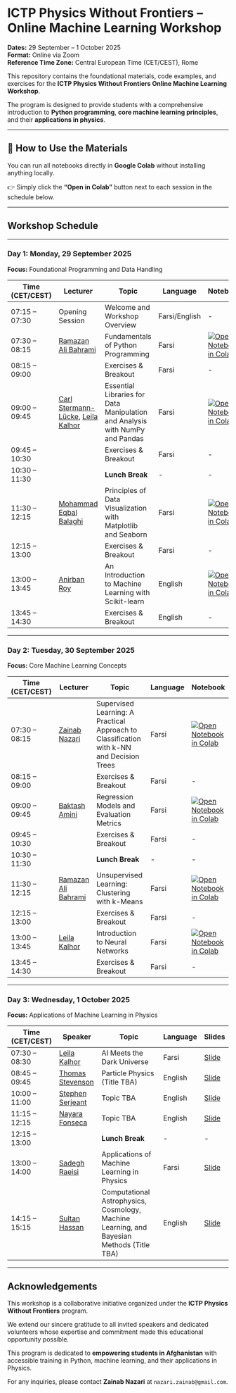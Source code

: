 # ICTP Physics Without Frontiers – Online Machine Learning Workshop  

**Dates:** 29 September – 1 October 2025  
**Format:** Online via Zoom  
**Reference Time Zone:** Central European Time (CET/CEST), Rome  

This repository contains the foundational materials, code examples, and exercises for the **ICTP Physics Without Frontiers Online Machine Learning Workshop**.  

The program is designed to provide students with a comprehensive introduction to **Python programming**, **core machine learning principles**, and their **applications in physics**.  

---

## 🚀 How to Use the Materials  

You can run all notebooks directly in **Google Colab** without installing anything locally.  

👉 Simply click the **“Open in Colab”** button next to each session in the schedule below.  

---

## Workshop Schedule  

---

### **Day 1: Monday, 29 September 2025**  
**Focus:** Foundational Programming and Data Handling  

| Time (CET/CEST) | Lecturer | Topic | Language | Notebook |
| ----- | ----- | ----- | ----- | ----- |
| 07:15 – 07:30 | Opening Session | Welcome and Workshop Overview | Farsi/English | - |
| 07:30 – 08:15 | [Ramazan Ali Bahrami](https://scholar.google.com/citations?user=O0phq90AAAAJ&hl=en) | Fundamentals of Python Programming | Farsi | [![Open Notebook in Colab](https://colab.research.google.com/assets/colab-badge.svg)](https://colab.research.google.com/github/zainabnazari/PWF_workshop_python_notebook/blob/main/Day1/Day1-Session1.ipynb) |
| 08:15 – 09:00 | | Exercises & Breakout | Farsi | - |
| 09:00 – 09:45 | [Carl Stermann-Lücke](https://www.linkedin.com/in/carl-stermann-l%C3%BCcke/), [Leila Kalhor](https://scholar.google.com/citations?user=7guc7bAAAAAJ) | Essential Libraries for Data Manipulation and Analysis with NumPy and Pandas | Farsi | [![Open Notebook in Colab](https://colab.research.google.com/assets/colab-badge.svg)](https://colab.research.google.com/github/zainabnazari/PWF_workshop_python_notebook/blob/main/Day1/Day1-Session2.ipynb) |
| 09:45 – 10:30 | | Exercises & Breakout | Farsi | - |
| 10:30 – 11:30 | | **Lunch Break** | - | - |
| 11:30 – 12:15 | [Mohammad Eqbal Balaghi](https://www.linkedin.com/in/mohammad-eqbal-balaghi/?originalSubdomain=it) | Principles of Data Visualization with Matplotlib and Seaborn | Farsi | [![Open Notebook in Colab](https://colab.research.google.com/assets/colab-badge.svg)](https://colab.research.google.com/github/zainabnazari/PWF_workshop_python_notebook/blob/main/Day1/Day1-Session3.ipynb) |
| 12:15 – 13:00 | | Exercises & Breakout | Farsi | - |
| 13:00 – 13:45 | [Anirban Roy](https://anirbanroy.in/) | An Introduction to Machine Learning with Scikit-learn | English | [![Open Notebook in Colab](https://colab.research.google.com/assets/colab-badge.svg)](https://colab.research.google.com/github/zainabnazari/PWF_workshop_python_notebook/blob/main/Day1/Day1-Session4.ipynb) |
| 13:45 – 14:30 | | Exercises & Breakout | English | - |

---

### **Day 2: Tuesday, 30 September 2025**  
**Focus:** Core Machine Learning Concepts  

| Time (CET/CEST) | Lecturer | Topic | Language | Notebook |
| ----- | ----- | ----- | ----- | ----- |
| 07:30 – 08:15 | [Zainab Nazari](https://zainabnazari.github.io/) | Supervised Learning: A Practical Approach to Classification with k-NN and Decision Trees | Farsi | [![Open Notebook in Colab](https://colab.research.google.com/assets/colab-badge.svg)](https://colab.research.google.com/github/zainabnazari/PWF_workshop_python_notebook/blob/main/Day2/Day2-Session1.ipynb) |
| 08:15 – 09:00 | | Exercises & Breakout | Farsi | - |
| 09:00 – 09:45 | [Baktash Amini](https://www.linkedin.com/in/baktash-amini-b448a9144/) | Regression Models and Evaluation Metrics | Farsi | [![Open Notebook in Colab](https://colab.research.google.com/assets/colab-badge.svg)](https://colab.research.google.com/github/zainabnazari/PWF_workshop_python_notebook/blob/main/Day2/Day2-Session2.ipynb) |
| 09:45 – 10:30 | | Exercises & Breakout | Farsi | - |
| 10:30 – 11:30 | | **Lunch Break** | - | - |
| 11:30 – 12:15 | [Ramazan Ali Bahrami](https://scholar.google.com/citations?user=O0phq90AAAAJ&hl=en) | Unsupervised Learning: Clustering with k-Means | Farsi | [![Open Notebook in Colab](https://colab.research.google.com/assets/colab-badge.svg)](https://colab.research.google.com/github/zainabnazari/PWF_workshop_python_notebook/blob/main/Day2/Day2-Session3.ipynb) |
| 12:15 – 13:00 | | Exercises & Breakout | Farsi | - |
| 13:00 – 13:45 | [Leila Kalhor](https://scholar.google.com/citations?user=7guc7bAAAAAJ) | Introduction to Neural Networks | Farsi | [![Open Notebook in Colab](https://colab.research.google.com/assets/colab-badge.svg)](https://colab.research.google.com/github/zainabnazari/PWF_workshop_python_notebook/blob/main/Day2/Day2-Session4.ipynb) |
| 13:45 – 14:30 | | Exercises & Breakout | Farsi | - |

---

### **Day 3: Wednesday, 1 October 2025**  
**Focus:** Applications of Machine Learning in Physics  

| Time (CET/CEST) | Speaker | Topic | Language | Slides |
| ----- | ----- | ----- | ----- | ----- |
| 07:30 – 08:30 | [Leila Kalhor](https://scholar.google.com/citations?user=TA5ccTEAAAAJ&hl=en) | AI Meets the Dark Universe | Farsi | [Slide](URL) |
| 08:45 – 09:45 | [Thomas Stevenson](https://profiles.sussex.ac.uk/p452244-thomas-stevenson) | Particle Physics (Title TBA) | English | [Slide](URL) |
| 10:00 – 11:00 | [Stephen Serjeant](https://stephenserjeant.github.io/) | Topic TBA | English | [Slide](URL) |
| 11:15 – 12:15 | [Nayara Fonseca](https://www.nayarafonseca.com/) | Topic TBA | English | [Slide](URL) |
| 12:15 – 13:00 | | **Lunch Break** | - | - |
| 13:00 – 14:00 | [Sadegh Raeisi](https://sharif.edu/~sraeisi/) | Applications of Machine Learning in Physics | Farsi | [Slide](URL) |
| 14:15 – 15:15 | [Sultan Hassan](https://sultan-hassan.github.io/) | Computational Astrophysics, Cosmology, Machine Learning, and Bayesian Methods (Title TBA) | English | [Slide](URL) |

---

##  Acknowledgements  

This workshop is a collaborative initiative organized under the **ICTP Physics Without Frontiers** program.  

We extend our sincere gratitude to all invited speakers and dedicated volunteers whose expertise and commitment made this educational opportunity possible.  

This program is dedicated to **empowering students in Afghanistan** with accessible training in Python, machine learning, and their applications in Physics.  

For any inquiries, please contact **Zainab Nazari** at `nazari.zainab@gmail.com`.  
